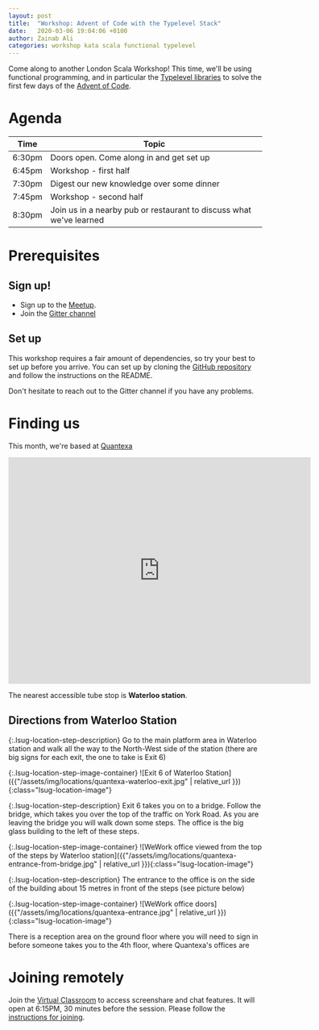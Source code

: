 ```yaml
---
layout: post
title:  "Workshop: Advent of Code with the Typelevel Stack"
date:   2020-03-06 19:04:06 +0100
author: Zainab Ali
categories: workshop kata scala functional typelevel
---
```


Come along to another London Scala Workshop!  This time, we'll be using functional programming, and in particular the [Typelevel libraries](https://typelevel.org/) to solve the first few days of the [Advent of Code](https://adventofcode.com/).

# Agenda

| Time   | Topic                                                               |
|--------|---------------------------------------------------------------------|
| 6:30pm | Doors open.  Come along in and get set up                           |
| 6:45pm | Workshop - first half                                               |
| 7:30pm | Digest our new knowledge over some dinner                           |
| 7:45pm | Workshop - second half                                              |
| 8:30pm | Join us in a nearby pub or restaurant to discuss what we've learned |

# Prerequisites

## Sign up!

- Sign up to the [Meetup](https://www.meetup.com/london-scala/events/268770032/).
- Join the [Gitter channel](https://gitter.im/lsug/advent-of-code-typelevel)

## Set up

This workshop requires a fair amount of dependencies, so try your best to set up before you arrive.  You can set up by cloning the [GitHub repository](https://github.com/lsug/advent-of-code-typelevel.git) and follow the instructions on the README.

Don't hesitate to reach out to the Gitter channel if you have any problems.

# Finding us

This month, we're based at [Quantexa](https://g.page/WeWork-10-York-Road?shareHow)

<iframe src="https://www.google.com/maps/embed?pb=!1m18!1m12!1m3!1d2483.5158729641425!2d-0.11789368423015187!3d51.50375107963452!2m3!1f0!2f0!3f0!3m2!1i1024!2i768!4f13.1!3m3!1m2!1s0x487604b8106c6c97%3A0xdbf7769a113e32e0!2sWeWork%2010%20York%20Rd!5e0!3m2!1sen!2suk!4v1583525209542!5m2!1sen!2suk" width="600" height="450" frameborder="0" style="border:0;" allowfullscreen=""></iframe>

The nearest accessible tube stop is **Waterloo station**.

## Directions from Waterloo Station


<div markdown="1" class="lsug-location-step">

{:.lsug-location-step-description}
Go to the main platform area in Waterloo station and walk all the way to the North-West side of the station (there are big signs for each exit, the one to take is Exit 6)

{:.lsug-location-step-image-container}
![Exit 6 of Waterloo Station]({{"/assets/img/locations/quantexa-waterloo-exit.jpg" | relative_url }}){:class="lsug-location-image"}
</div>

<div markdown="1" class="lsug-location-step">

{:.lsug-location-step-description}
Exit 6 takes you on to a bridge. Follow the bridge, which takes you over the top of the traffic on York Road.  As you are leaving the bridge you will walk down some steps. The office is the big glass building to the left of these steps.

{:.lsug-location-step-image-container}
![WeWork office viewed from the top of the steps by Waterloo station]({{"/assets/img/locations/quantexa-entrance-from-bridge.jpg" | relative_url }}){:class="lsug-location-image"}
</div>

<div markdown="1" class="lsug-location-step">

{:.lsug-location-step-description}
The entrance to the office is on the side of the building about 15 metres in front of the steps (see picture below)

{:.lsug-location-step-image-container}
![WeWork office doors]({{"/assets/img/locations/quantexa-entrance.jpg" | relative_url }}){:class="lsug-location-image"}
</div>

There is a reception area on the ground floor where you will need to sign in before someone takes you to the 4th floor, where Quantexa's offices are

# Joining remotely

Join the [Virtual Classroom](https://eu.bbcollab.com/guest/9dacd911c58247df98f31826d558db67) to access screenshare and chat features.  It will open at 6:15PM, 30 minutes before the session.  Please follow the [instructions for joining](https://help.blackboard.com/Collaborate/Ultra/Participant/Join_Sessions#from-a-link_OTP-0).
